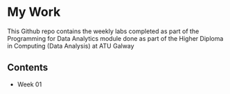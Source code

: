 # My Work

This Github repo contains the weekly labs completed as part of the Programming for Data Analytics module done as part of the Higher Diploma in Computing (Data Analysis) at ATU Galway

## Contents
- Week 01
